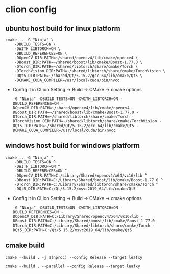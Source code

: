 # clion config

## ubuntu host build for linux platform

```shell
cmake .. -G "Ninja" \
    -DBUILD_TESTS=ON \
    -DWITH_LIBTORCH=ON \
    -DBUILD_REFERENCES=ON \
    -DOpenCV_DIR:PATH=~/shared/opencv4/lib/cmake/opencv4 \
    -DBoost_DIR:PATH=~/shared/boost/lib/cmake/Boost-1.77.0 \
    -DTorch_DIR:PATH=~/shared/libtorch/share/cmake/Torch \
    -DTorchVision_DIR:PATH=~/shared/libtorch/share/cmake/TorchVision \
    -DQt5_DIR:PATH=~/shared/Qt/5.15.2/gcc_64/lib/cmake/Qt5 \
    -DCMAKE_CUDA_COMPILER=/usr/local/cuda/bin/nvcc
```

* Config it in CLion Setting -> Build -> CMake -> cmake options

  `-G "Ninja" -DBUILD_TESTS=ON -DWITH_LIBTORCH=ON -DBUILD_REFERENCES=ON -DOpenCV_DIR:PATH=~/shared/opencv4/lib/cmake/opencv4 -DBoost_DIR:PATH=~/shared/boost/lib/cmake/Boost-1.77.0 -DTorch_DIR:PATH=~/shared/libtorch/share/cmake/Torch -DTorchVision_DIR:PATH=~/shared/libtorch/share/cmake/TorchVision -DQt5_DIR:PATH=~/shared/Qt/5.15.2/gcc_64/lib/cmake/Qt5 -DCMAKE_CUDA_COMPILER=/usr/local/cuda/bin/nvcc`

## windows host build for windows platform

```shell
cmake .. -G "Ninja" ^
    -DBUILD_TESTS=ON ^
    -DWITH_LIBTORCH=ON ^
    -DBUILD_REFERENCES=ON ^
    -DOpenCV_DIR:PATH=C:/Library/Shared/opencv4/x64/vc16/lib ^
    -DBoost_DIR:PATH=C:/Library/Shared/boost/lib/cmake/Boost-1.77.0 ^
    -DTorch_DIR:PATH=C:/Library/Shared/libtorch/share/cmake/Torch ^
    -DQt5_DIR:PATH=C:/Qt/5.15.2/msvc2019_64/lib/cmake/Qt5
```

* Config it in CLion Setting -> Build -> CMake -> cmake options

  `-G "Ninja" -DBUILD_TESTS=ON -DWITH_LIBTORCH=ON -DBUILD_REFERENCES=ON -DOpenCV_DIR:PATH=C:/Library/Shared/opencv4/x64/vc16/lib -DBoost_DIR:PATH=C:/Library/Shared/boost/lib/cmake/Boost-1.77.0 -DTorch_DIR:PATH=C:/Library/Shared/libtorch/share/cmake/Torch -DQt5_DIR:PATH=C:/Qt/5.15.2/msvc2019_64/lib/cmake/Qt5`

## cmake build

`cmake --build . -j $(nproc) --config Release --target leafxy`

`cmake --build . --parallel --config Release --target leafxy`